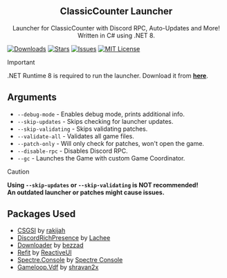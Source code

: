 <p align="center">
 <h2 align="center">ClassicCounter Launcher</h2>
 <p align="center">
   Launcher for ClassicCounter with Discord RPC, Auto-Updates and More!
   <br/>
   Written in C# using .NET 8.
 </p>
</p>

[![Downloads][downloads-shield]][downloads-url]
[![Stars][stars-shield]][stars-url]
[![Issues][issues-shield]][issues-url]
[![MIT License][license-shield]][license-url]

> [!IMPORTANT]
> .NET Runtime 8 is required to run the launcher. Download it from [**here**](https://dotnet.microsoft.com/en-us/download/dotnet/thank-you/runtime-8.0.11-windows-x64-installer).

## Arguments
- `--debug-mode` - Enables debug mode, prints additional info.
- `--skip-updates` - Skips checking for launcher updates.
- `--skip-validating` - Skips validating patches.
- `--validate-all` - Validates all game files.
- `--patch-only` - Will only check for patches, won't open the game.
- `--disable-rpc` - Disables Discord RPC.
- `--gc` - Launches the Game with custom Game Coordinator.

> [!CAUTION]
> **Using `--skip-updates` or `--skip-validating` is NOT recommended!**  
> **An outdated launcher or patches might cause issues.**

## Packages Used
- [CSGSI](https://github.com/rakijah/CSGSI) by [rakijah](https://github.com/rakijah)
- [DiscordRichPresence](https://github.com/Lachee/discord-rpc-csharp) by [Lachee](https://github.com/Lachee)
- [Downloader](https://github.com/bezzad/Downloader) by [bezzad](https://github.com/bezzad)
- [Refit](https://github.com/reactiveui/refit) by [ReactiveUI](https://github.com/reactiveui)
- [Spectre.Console](https://github.com/spectreconsole/spectre.console) by [Spectre Console](https://github.com/spectreconsole)
- [Gameloop.Vdf](https://github.com/shravan2x/Gameloop.Vdf) by [shravan2x](https://github.com/shravan2x)

[downloads-shield]: https://img.shields.io/github/downloads/koolych/launcher/total.svg?style=for-the-badge
[downloads-url]: https://github.com/koolych/launcher/releases/latest
[stars-shield]: https://img.shields.io/github/stars/koolych/launcher.svg?style=for-the-badge
[stars-url]: https://github.com/koolych/launcher/stargazers
[issues-shield]: https://img.shields.io/github/issues/koolych/launcher.svg?style=for-the-badge
[issues-url]: https://github.com/koolych/launcher/issues
[license-shield]: https://img.shields.io/github/license/koolych/launcher.svg?style=for-the-badge
[license-url]: https://github.com/koolych/launcher/blob/main/LICENSE.txt
